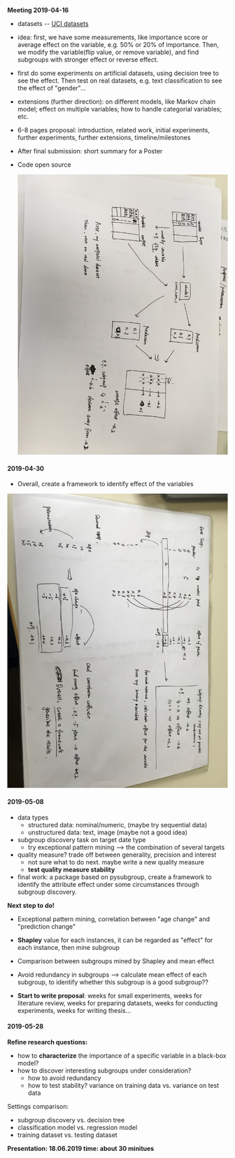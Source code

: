 **Meeting 2019-04-16**

- datasets -- [UCI datasets](https://archive.ics.uci.edu/ml/datasets.php) 

- idea: first, we have some measurements, like importance score or average effect on the variable, e.g. 50% or 20% of importance. Then, we modify the variable(flip value, or remove variable), and find subgroups with stronger effect or reverse effect.
- first do some experiments on artificial datasets, using decision tree to see the effect. Then test on real datasets, e.g. text classification to see the effect of "gender"...
- extensions (further direction): on different models, like Markov chain model; effect on multiple variables; how to handle categorial variables; etc. 



- 6-8 pages proposal: introduction, related work, initial experiments, further experiments, further extensions, timeline/milestones

- After final submission: short summary for a Poster

- Code open source
  

  ![IMG_5734](./first_meeting.JPG)



#### 2019-04-30

- Overall, create a framework to identify effect of the variables

![IMG](./second_meeting.JPG)



#### 2019-05-08

- data types
  - structured data: nominal/numeric, (maybe try sequential data)
  - unstructured data: text, image (maybe not a good idea)
- subgroup discovery task on target date type
  - try exceptional pattern mining --> the combination of several targets
- quality measure? trade off between generality, precision and interest
  - not sure what to do next. maybe write a new quality measure
  - **test quality measure stability** 
- final work: a package based on pysubgroup, create a framework to identify the attribute effect under some circumstances through subgroup discovery.



**Next step to do!**

- Exceptional pattern mining, correlation between "age change" and "prediction change"
- **Shapley** value for each instances, it can be regarded as "effect" for each instance, then mine subgroup
- Comparison between subgroups mined by Shapley and mean effect
- Avoid redundancy in subgroups --> calculate mean effect of each subgroup, to identify whether this subgroup is a good subgroup??

- **Start to write proposal**: weeks for small experiments, weeks for literature review, weeks for preparing datasets, weeks for conducting experiments, weeks for writing thesis...



#### 2019-05-28

**Refine research questions:**

- how to **characterize** the importance of a specific variable in a black-box model?
- how to discover interesting subgroups under consideration?
  - how to avoid redundancy
  - how to test stability? variance on training data vs. variance on test data

Settings comparison:

- subgroup discovery vs. decision tree
- classification model vs. regression model
- training dataset vs. testing dataset

**Presentation: 18.06.2019 time: about 30 minitues**

